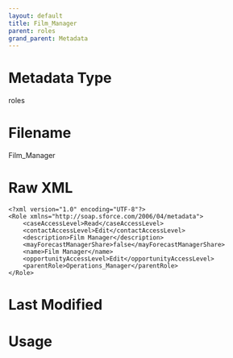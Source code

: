 ```yaml
---
layout: default
title: Film_Manager
parent: roles
grand_parent: Metadata
---
```

# Metadata Type
roles


# Filename 
Film_Manager


# Raw XML
```
<?xml version="1.0" encoding="UTF-8"?>
<Role xmlns="http://soap.sforce.com/2006/04/metadata">
    <caseAccessLevel>Read</caseAccessLevel>
    <contactAccessLevel>Edit</contactAccessLevel>
    <description>Film Manager</description>
    <mayForecastManagerShare>false</mayForecastManagerShare>
    <name>Film Manager</name>
    <opportunityAccessLevel>Edit</opportunityAccessLevel>
    <parentRole>Operations_Manager</parentRole>
</Role>
```


# Last Modified


# Usage
